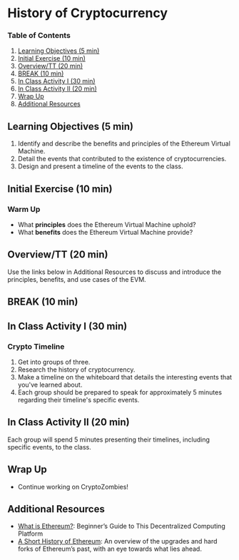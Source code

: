 # History of Cryptocurrency

### Table of Contents

1. [Learning Objectives (5 min)](#learning-objectives-5-min)
2. [Initial Exercise (10 min)](#initial-exercise-10-min)
3. [Overview/TT (20 min)](#overviewtt-20-min)
4. [BREAK (10 min)](#break-10-min)
5. [In Class Activity I (30 min)](#in-class-activity-i-30-min)
6. [In Class Activity II (20 min)](#in-class-activity-ii-20-min)
7. [Wrap Up](#wrap-up)
8. [Additional Resources](#additional-resources)

## Learning Objectives (5 min)

1. Identify and describe the benefits and principles of the Ethereum Virtual Machine.
2. Detail the events that contributed to the existence of cryptocurrencies.
3. Design and present a timeline of the events to the class.

## Initial Exercise (10 min)

### Warm Up

- What **principles** does the Ethereum Virtual Machine uphold?
- What **benefits** does the Ethereum Virtual Machine provide?

## Overview/TT (20 min)

Use the links below in Additional Resources to discuss and introduce the principles, benefits, and use cases of the EVM.

## BREAK (10 min)

## In Class Activity I (30 min)

### Crypto Timeline

1. Get into groups of three.
2. Research the history of cryptocurrency.
3. Make a timeline on the whiteboard that details the interesting events that you've learned about.
4. Each group should be prepared to speak for approximately 5 minutes regarding their timeline's specific events.

## In Class Activity II (20 min)

Each group will spend 5 minutes presenting their timelines, including specific events, to the class.

## Wrap Up

- Continue working on CryptoZombies!

## Additional Resources

- [What is Ethereum?](https://blockonomi.com/ethereum-guide/):  Beginner’s Guide to This Decentralized Computing Platform
- [A Short History of Ethereum](https://media.consensys.net/a-short-history-of-ethereum-a8fdc5b4362c): An overview of the upgrades and hard forks of Ethereum’s past, with an eye towards what lies ahead.
